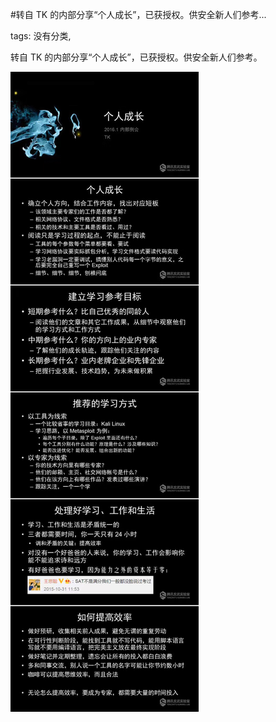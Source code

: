 #转自 TK 的内部分享“个人成长”，已获授权。供安全新人们参考...

tags: 没有分类, 

转自 TK 的内部分享“个人成长”，已获授权。供安全新人们参考。

![image_48411114415188](/assets/48411114415188.jpeg)

[comment]: <> (topic_id:51122181212414)

[comment]: <> (create_time:2017-06-30T13:22:41.865+0800)

[comment]: <> (topic_type:talk)

[comment]: <> (owner:781244882_余弦)

